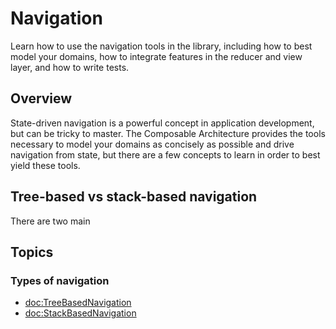 # Navigation

Learn how to use the navigation tools in the library, including how to best model your domains,
how to integrate features in the reducer and view layer, and how to write tests.

## Overview

State-driven navigation is a powerful concept in application development, but can be tricky to 
master. The Composable Architecture provides the tools necessary to model your domains as concisely
as possible and drive navigation from state, but there are a few concepts to learn in order to best
yield these tools.

## Tree-based vs stack-based navigation

There are two main

## Topics

### Types of navigation

- <doc:TreeBasedNavigation>
- <doc:StackBasedNavigation>



<!--
## Integrating features for navigation

The process for integrating features together for navigation largely consists of 2 steps: 
integrating the features' domains together and integrating the features' views together.
One typically starts by integrating the features' domains together. This consists of adding the
child's state and actions to the parent, and then utilizing a reducer operator to compose the
child reducer into the parent.

For example, suppose you have a list of items and you want to be able to show a sheet to display
a form for adding a new item. We can integrate state and actions together by utilizing the 
``PresentationState`` and ``PresentationAction`` types:

```swift
struct InventoryFeature: Reducer {
  struct State: Equatable {
    @PresentationState var addItem: ItemFormFeature.State?
    var items: IdentifiedArrayOf<Item> = []
    // ...
  }
  enum Action: Equatable {
    case addItem(PresentationAction<ItemFormFeature.Action>)
    // ...
  }
  // ...
}
``` 

> Note: The `addItem` state is held as an optional. A non-`nil` value represents that feature
is being presented, and `nil` presents the feature is dismissed.

Next you can integrate the reducers of the parent and child features by using the 
``Reducer/ifLet(_:action:then:file:fileID:line:)`` reducer operator, as well as having an action in
the parent domain for populating the child's state to drive navigation:

```swift
struct InventoryFeature: Reducer {
  struct State: Equatable { /* ... */ }
  enum Action: Equatable { /* ... */ }
  
  var body: some ReducerOf<Self> {
    Reduce<State, Action> { state, action in 
      switch action {
      case .addButtonTapped:
        state.addItem = ItemFormFeature.State()
        return .none
      // ...
      }
    }
    .ifLet(\.$addItem, action: /Action.addItem) {
      ItemFormFeature()
    }
  }
}
```

> Note: The key path used with `ifLet` focuses on the `@PresentationState` since it uses the `$`
syntax. Also note that the action uses a [case 
path](http://github.com/pointfreeco/swift-case-paths), which is analagous to key paths but tuned
for enums, and uses the forward slash syntax.

That's all that it takes to integrate the domains and logic of the parent and child features. Next
we need to integrate the features' views. This is done using view modifiers that look similar to
SwiftUI's, but are tuned specifically to work with the Composable Architecture.

For example, to show a sheet from the `addItem` state in the `InventoryFeature`, we can use
the `sheet(store:)` modifier that takes a ``Store`` as an argument that is focused on presentation
state and actions:

```swift
struct InventoryFeature: View {
  let store: StoreOf<InventoryFeature>

  var body: some View {
    List {
      // ...
    }
    .sheet(
      store: self.store.scope(state: \.$addItem, action: InventoryFeature.Action.addItem)
    )
  }
}
```

Note that we again specify a key path to the presentation state property wrapper, i.e. `\.$addItem`, 
but this time we only need to specify the case of the action, `InventoryFeature.Action.addItem`, 
and not a case path. This means there is no leading forward slash.

With those few steps completed the domains and views of the parent and child features are now
integrated together, and when the `addItem` state flips to a non-`nil` value the sheet will be
presented, and when it is `nil`'d out it will be dismissed.

The library ships with overloads for all of SwiftUI's styles of navigation that take stores of 
presentation domain, including:

* `alert(store:)`
* `confirmationDialog(store:)`
* `sheet(store:)`
* `popover(store:)`
* `fullScreenCover(store:)`
* `navigationDestination(store:)`
* ``NavigationLinkStore``

## Correctness

## Testing

## Advanced

<!-- domain modeling with enums -->
<!-- child dismiss -->

